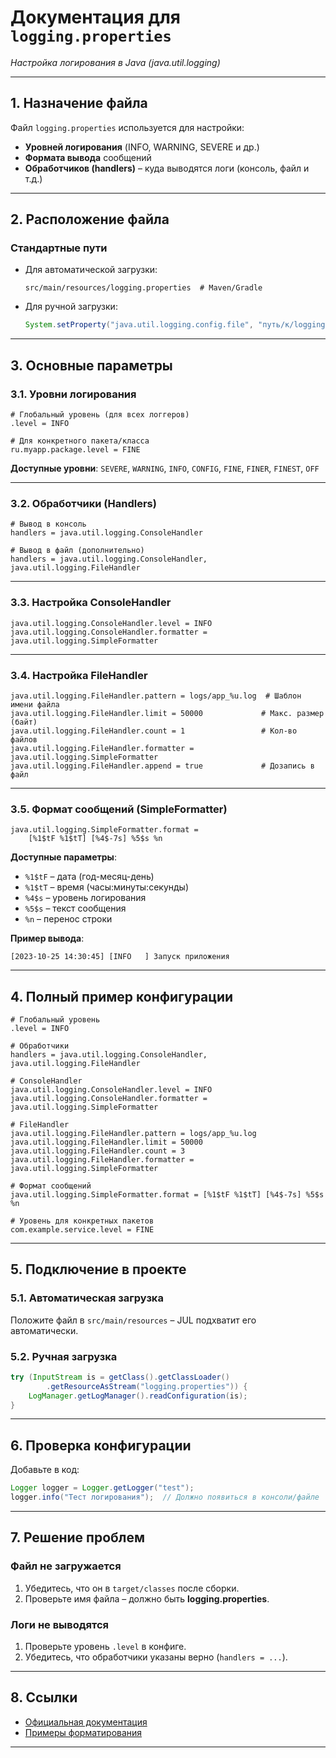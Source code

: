 # **Документация для `logging.properties`**

*Настройка логирования в Java (java.util.logging)*

---

## **1. Назначение файла**

Файл `logging.properties` используется для настройки:

- **Уровней логирования** (INFO, WARNING, SEVERE и др.)
- **Формата вывода** сообщений
- **Обработчиков (handlers)** – куда выводятся логи (консоль, файл и т.д.)

---

## **2. Расположение файла**

### **Стандартные пути**

- Для автоматической загрузки:
  ```
  src/main/resources/logging.properties  # Maven/Gradle
  ```
- Для ручной загрузки:
  ```java
  System.setProperty("java.util.logging.config.file", "путь/к/logging.properties");
  ```

---

## **3. Основные параметры**

### **3.1. Уровни логирования**

```properties
# Глобальный уровень (для всех логгеров)
.level = INFO

# Для конкретного пакета/класса
ru.myapp.package.level = FINE
```

**Доступные уровни**:
`SEVERE`, `WARNING`, `INFO`, `CONFIG`, `FINE`, `FINER`, `FINEST`, `OFF`

---

### **3.2. Обработчики (Handlers)**

```properties
# Вывод в консоль
handlers = java.util.logging.ConsoleHandler

# Вывод в файл (дополнительно)
handlers = java.util.logging.ConsoleHandler, java.util.logging.FileHandler
```

---

### **3.3. Настройка ConsoleHandler**

```properties
java.util.logging.ConsoleHandler.level = INFO
java.util.logging.ConsoleHandler.formatter = java.util.logging.SimpleFormatter
```

---

### **3.4. Настройка FileHandler**

```properties
java.util.logging.FileHandler.pattern = logs/app_%u.log  # Шаблон имени файла
java.util.logging.FileHandler.limit = 50000             # Макс. размер (байт)
java.util.logging.FileHandler.count = 1                 # Кол-во файлов
java.util.logging.FileHandler.formatter = java.util.logging.SimpleFormatter
java.util.logging.FileHandler.append = true             # Дозапись в файл
```

---

### **3.5. Формат сообщений (SimpleFormatter)**

```properties
java.util.logging.SimpleFormatter.format = 
    [%1$tF %1$tT] [%4$-7s] %5$s %n
```

**Доступные параметры**:

- `%1$tF` – дата (год-месяц-день)
- `%1$tT` – время (часы:минуты:секунды)
- `%4$s` – уровень логирования
- `%5$s` – текст сообщения
- `%n` – перенос строки

**Пример вывода**:

```
[2023-10-25 14:30:45] [INFO   ] Запуск приложения
```

---

## **4. Полный пример конфигурации**

```properties
# Глобальный уровень
.level = INFO

# Обработчики
handlers = java.util.logging.ConsoleHandler, java.util.logging.FileHandler

# ConsoleHandler
java.util.logging.ConsoleHandler.level = INFO
java.util.logging.ConsoleHandler.formatter = java.util.logging.SimpleFormatter

# FileHandler
java.util.logging.FileHandler.pattern = logs/app_%u.log
java.util.logging.FileHandler.limit = 50000
java.util.logging.FileHandler.count = 3
java.util.logging.FileHandler.formatter = java.util.logging.SimpleFormatter

# Формат сообщений
java.util.logging.SimpleFormatter.format = [%1$tF %1$tT] [%4$-7s] %5$s %n

# Уровень для конкретных пакетов
com.example.service.level = FINE
```

---

## **5. Подключение в проекте**

### **5.1. Автоматическая загрузка**

Положите файл в `src/main/resources` – JUL подхватит его автоматически.

### **5.2. Ручная загрузка**

```java
try (InputStream is = getClass().getClassLoader()
        .getResourceAsStream("logging.properties")) {
    LogManager.getLogManager().readConfiguration(is);
}
```

---

## **6. Проверка конфигурации**

Добавьте в код:

```java
Logger logger = Logger.getLogger("test");
logger.info("Тест логирования");  // Должно появиться в консоли/файле
```

---

## **7. Решение проблем**

### **Файл не загружается**

1. Убедитесь, что он в `target/classes` после сборки.
2. Проверьте имя файла – должно быть **logging.properties**.

### **Логи не выводятся**

1. Проверьте уровень `.level` в конфиге.
2. Убедитесь, что обработчики указаны верно (`handlers = ...`).

---

## **8. Ссылки**

- [Официальная документация](https://docs.oracle.com/javase/8/docs/api/java/util/logging/package-summary.html)
- [Примеры форматирования](https://www.baeldung.com/java-logging-formatters)

---

